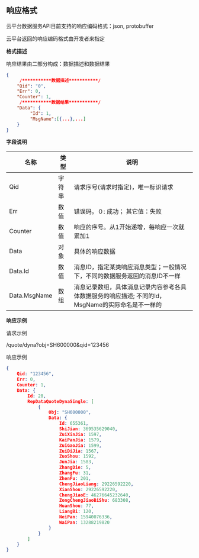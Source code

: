 
## 响应格式

云平台数据服务API目前支持的响应编码格式：json, protobuffer

云平台返回的响应编码格式由开发者来指定

**格式描述**

响应结果由二部分构成：数据描述和数据结果

```json
{
     /***********数据描述***********/
    "Qid": "0", 
    "Err": 0, 
    "Counter": 1, 
     /***********数据结果***********/
    "Data": {
         "Id": 1,
         "MsgName":[{...},...]
    }
}
```

**字段说明**

| 名称  |  类型 | 说明  |
| ------------ | ------------ | ------------ |
| Qid  | 字符串  | 请求序号(请求时指定)，唯一标识请求  |
| Err  | 数值  | 错误码。０: 成功； 其它值：失败  |
| Counter  | 数值  | 响应的序号。从1开始递增，每响应一次就累加1 |
| Data | 对象 | 具体的响应数据 |
| Data.Id | 数值 | 消息ID，指定某类响应消息类型；一般情况下，不同的数据服务返回的消息ID不一样 |
| Data.MsgName | 数组 | 消息记录数组，具体消息记录内容参考各具体数据服务的响应描述; 不同的Id，MsgName的实际命名是不一样的 |

**响应示例**

请求示例

/quote/dyna?obj=SH600000&qid=123456

响应示例

```json
{
    Qid: "123456",
    Err: 0,
    Counter: 1,
    Data: {
        Id: 20,
        RepDataQuoteDynaSingle: [
            {
                Obj: "SH600000",
                Data: {
                    Id: 655361,
                    ShiJian: 369535629040,
                    ZuiXinJia: 1597,
                    KaiPanJia: 1579,
                    ZuiGaoJia: 1599,
                    ZuiDiJia: 1567,
                    ZuoShou: 1592,
                    JunJia: 1583,
                    ZhangDie: 5,
                    ZhangFu: 31,
                    ZhenFu: 201,
                    ChengJiaoLiang: 29226592220,
                    XianShou: 29226592220,
                    ChengJiaoE: 46276645232640,
                    ZongChengJiaoBiShu: 683308,
                    HuanShou: 77,
                    LiangBi: 120,
                    NeiPan: 15940076336,
                    WaiPan: 13288219820
                }
            }
        ]
    }
}
```